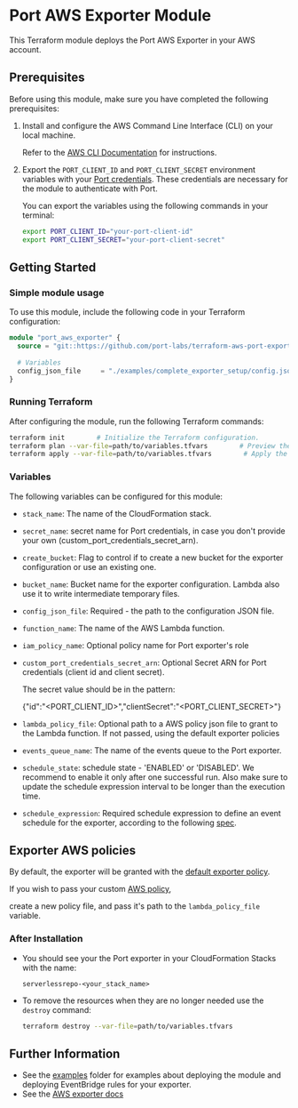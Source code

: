 # Port AWS Exporter Module

This Terraform module deploys the Port AWS Exporter in your AWS account.

## Prerequisites

Before using this module, make sure you have completed the following prerequisites:

1. Install and configure the AWS Command Line Interface (CLI) on your local machine. 
   
   Refer to the [AWS CLI Documentation](https://docs.aws.amazon.com/cli/latest/userguide/cli-chap-getting-started.html) for instructions.
2. Export the `PORT_CLIENT_ID` and `PORT_CLIENT_SECRET` environment variables with your [Port credentials](https://docs.getport.io/build-your-software-catalog/sync-data-to-catalog/api/#find-your-port-credentials). These credentials are necessary for the module to authenticate with Port.

   You can export the variables using the following commands in your terminal:

   ```bash
   export PORT_CLIENT_ID="your-port-client-id"
   export PORT_CLIENT_SECRET="your-port-client-secret"


## Getting Started

### Simple module usage

To use this module, include the following code in your Terraform configuration:

```terraform
module "port_aws_exporter" {
  source = "git::https://github.com/port-labs/terraform-aws-port-exporter.git"
  
  # Variables
  config_json_file     = "./examples/complete_exporter_setup/config.json"
}
```
### Running Terraform
After configuring the module, run the following Terraform commands:

```bash
terraform init        # Initialize the Terraform configuration.
terraform plan --var-file=path/to/variables.tfvars        # Preview the changes to be applied, providing the path to your variables file using the --var-file option.
terraform apply --var-file=path/to/variables.tfvars        # Apply the changes and provision the resources in your AWS account, providing the path to your variables file using the --var-file option.
```


### Variables
The following variables can be configured for this module:

- `stack_name`: The name of the CloudFormation stack.
- `secret_name`: secret name for Port credentials, in case you don't provide your own (custom_port_credentials_secret_arn).
- `create_bucket`: Flag to control if to create a new bucket for the exporter configuration or use an existing one.
- `bucket_name`: Bucket name for the exporter configuration. Lambda also use it to write intermediate temporary files.
- `config_json_file`: Required - the path to the configuration JSON file.
- `function_name`: The name of the AWS Lambda function.
- `iam_policy_name`: Optional policy name for Port exporter's role
- `custom_port_credentials_secret_arn`: Optional Secret ARN for Port credentials (client id and client secret). 

   The secret value should be in the pattern: 
   
   {\"id\":\"<PORT_CLIENT_ID>\",\"clientSecret\":\"<PORT_CLIENT_SECRET>\"}
- `lambda_policy_file`: Optional path to a AWS policy json file to grant to the Lambda function. If not passed, using the default exporter policies
- `events_queue_name`: The name of the events queue to the Port exporter.
- `schedule_state`: schedule state - 'ENABLED' or 'DISABLED'. We recommend to enable it only after one successful run. Also make sure to update the schedule expression interval to be longer than the execution time.
- `schedule_expression`: Required schedule expression to define an event schedule for the exporter, according to the following [spec](https://docs.aws.amazon.com/lambda/latest/dg/services-cloudwatchevents-expressions.html).
       

## Exporter AWS policies 
By default, the exporter will be granted with the [default exporter policy](./defaults/policy.json).

If you wish to pass your custom [AWS policy](https://docs.aws.amazon.com/IAM/latest/UserGuide/access_policies.html),

create a new policy file, and pass it's path to the `lambda_policy_file` variable.

### After Installation 
* You should see your the Port exporter in your CloudFormation Stacks with the name: 

   `serverlessrepo-<your_stack_name>`


* To remove the resources when they are no longer needed use the `destroy` command:

   ```bash
   terraform destroy --var-file=path/to/variables.tfvars
   ```


## Further Information
- See the [examples](./examples/) folder for examples about deploying the module and deploying EventBridge rules for your exporter.
- See the [AWS exporter docs](https://docs.getport.io/build-your-software-catalog/sync-data-to-catalog/aws/)
